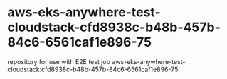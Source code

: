 # aws-eks-anywhere-test-cloudstack-cfd8938c-b48b-457b-84c6-6561caf1e896-75
repository for use with E2E test job aws-eks-anywhere-test-cloudstack:cfd8938c-b48b-457b-84c6-6561caf1e896-75
